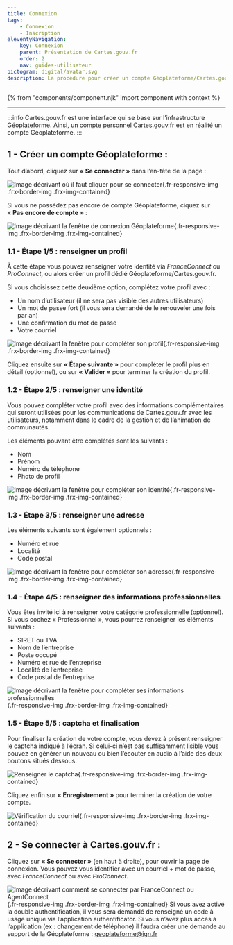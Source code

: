 ```yaml
---
title: Connexion
tags:
    - Connexion
    - Inscription
eleventyNavigation:
    key: Connexion
    parent: Présentation de Cartes.gouv.fr
    order: 2
    nav: guides-utilisateur
pictogram: digital/avatar.svg
description: La procédure pour créer un compte Géoplateforme/Cartes.gouv.fr et se connecter
---
```


{% from "components/component.njk" import component with context %}

---

:::info
Cartes.gouv.fr est une interface qui se base sur l’infrastructure Géoplateforme. Ainsi, un compte personnel Cartes.gouv.fr est en réalité un compte Géoplateforme.
:::

## 1 - Créer un compte Géoplateforme :

Tout d’abord, cliquez sur **« Se connecter »** dans l’en-tête de la page :

![Image décrivant où il faut cliquer pour se connecter](/img/guides-utilisateur/presentation-utilisateur/connexion/01_acceder-a-l-espace-connecte.png){.fr-responsive-img .frx-border-img .frx-img-contained}

Si vous ne possédez pas encore de compte Géoplateforme, ciquez sur **« Pas encore de compte »** :

![Image décrivant la fenêtre de connexion Géoplateforme](/img/guides-utilisateur/presentation-utilisateur/connexion/02_pas-encore-de-compte.png){.fr-responsive-img .frx-border-img .frx-img-contained}

### 1.1 - Étape 1/5 : renseigner un profil

À cette étape vous pouvez renseigner votre identité via _FranceConnect_ ou _ProConnect_, ou alors créer un profil dédié Géoplateforme/Cartes.gouv.fr.

Si vous choisissez cette deuxième option, complétez votre profil avec :

* Un nom d’utilisateur (il ne sera pas visible des autres utilisateurs)
* Un mot de passe fort (il vous sera demandé de le renouveler une fois par an)
* Une confirmation du mot de passe
* Votre courriel

![Image décrivant la fenêtre pour compléter son profil](/img/guides-utilisateur/presentation-utilisateur/connexion/03_renseigner-le-profil.png){.fr-responsive-img .frx-border-img .frx-img-contained}

Cliquez ensuite sur **« Étape suivante »** pour compléter le profil plus en détail (optionnel), ou sur **« Valider »** pour terminer la création du profil.

### 1.2 - Étape 2/5 : renseigner une identité

Vous pouvez compléter votre profil avec des informations complémentaires qui seront utilisées pour les communications de Cartes.gouv.fr avec les utilisateurs, notamment dans le cadre de la gestion et de l’animation de communautés.

Les éléments pouvant être complétés sont les suivants :

* Nom
* Prénom
* Numéro de téléphone
* Photo de profil

![Image décrivant la fenêtre pour compléter son identité](/img/guides-utilisateur/presentation-utilisateur/connexion/04_renseigner-une-identite.png){.fr-responsive-img .frx-border-img .frx-img-contained}

### 1.3 - Étape 3/5 : renseigner une adresse

Les éléments suivants sont également optionnels :

* Numéro et rue
* Localité
* Code postal

![Image décrivant la fenêtre pour compléter son adresse](/img/guides-utilisateur/presentation-utilisateur/connexion/05_renseigner-une-adresse.png){.fr-responsive-img .frx-border-img .frx-img-contained}

### 1.4 - Étape 4/5 : renseigner des informations professionnelles

Vous êtes invité ici à renseigner votre catégorie professionnelle (optionnel). Si vous cochez « Professionnel », vous pourrez renseigner les éléments suivants :

* SIRET ou TVA
* Nom de l’entreprise
* Poste occupé
* Numéro et rue de l’entreprise
* Localité de l’entreprise
* Code postal de l’entreprise

![Image décrivant la fenêtre pour compléter ses informations professionnelles](/img/guides-utilisateur/presentation-utilisateur/connexion/06_renseigner-des-informations-professionnelles.png){.fr-responsive-img .frx-border-img .frx-img-contained}

### 1.5 - Étape 5/5 : captcha et finalisation

Pour finaliser la création de votre compte, vous devez à présent renseigner le captcha indiqué à l’écran. Si celui-ci n’est pas suffisamment lisible vous pouvez en générer un nouveau ou bien l’écouter en audio à l’aide des deux boutons situés dessous.

![Renseigner le captcha](/img/guides-utilisateur/presentation-utilisateur/connexion/07_inscription-captcha.png){.fr-responsive-img .frx-border-img .frx-img-contained}

Cliquez enfin sur **« Enregistrement »** pour terminer la création de votre compte.

![Vérification du courriel](/img/guides-utilisateur/presentation-utilisateur/connexion/08_inscription-verification-courriel.png){.fr-responsive-img .frx-border-img .frx-img-contained}

## 2 - Se connecter à Cartes.gouv.fr :

Cliquez sur **« Se connecter »** (en haut à droite), pour ouvrir la page de connexion. Vous pouvez vous identifier avec un courriel + mot de passe, avec _FranceConnect_ ou avec _ProConnect_.

![Image décrivant comment se connecter par FranceConnect ou AgentConnect](/img/guides-utilisateur/presentation-utilisateur/connexion/09_connexion-franceconnect.png){.fr-responsive-img .frx-border-img .frx-img-contained}
Si vous avez activé la double authentification, il vous sera demandé de renseigné un code à usage unique via l’application authentificator. Si vous n’avez plus accès à l’application (ex : changement de téléphone) il faudra créer une demande au support de la Géoplateforme : [geoplateforme@ign.fr](mailto:geoplateforme@ign.fr)